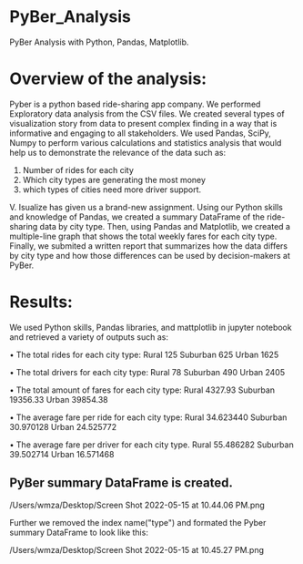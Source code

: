 # PyBer_Analysis
PyBer Analysis with Python, Pandas, Matplotlib.

# Overview of the analysis:

Pyber is a python based ride-sharing app company. We performed Exploratory data analysis from the CSV files. We created several types of visualization story from data to present complex finding in a way that is informative and engaging to all stakeholders. We used Pandas, SciPy, Numpy to perform various calculations and statistics analysis that would help us to demonstrate the relevance of the data such as:
1.    Number of rides for each city
2.    Which city types are generating the most money
3.    which types of cities need more driver support.

V. Isualize has given us a brand-new assignment. Using our Python skills and knowledge of Pandas, we created a summary DataFrame of the ride-sharing data by city type. Then, using Pandas and Matplotlib, we created a multiple-line graph that shows the total weekly fares for each city type. Finally, we submited a written report that summarizes how the data differs by city type and how those differences can be used by decision-makers at PyBer.
# Results:

We used Python skills, Pandas libraries, and mattplotlib in jupyter notebook and retrieved a variety of outputs such as:

•    The total rides for each city type:
Rural        125
Suburban     625
Urban       1625

•    The total drivers for each city type:
Rural         78
Suburban     490
Urban       2405

•     The total amount of fares for each city type:
Rural        4327.93
Suburban    19356.33
Urban       39854.38

•    The average fare per ride for each city type:
Rural       34.623440
Suburban    30.970128
Urban       24.525772

•    The average fare per driver for each city type.
Rural       55.486282
Suburban    39.502714
Urban       16.571468

## PyBer summary DataFrame is created.

/Users/wmza/Desktop/Screen Shot 2022-05-15 at 10.44.06 PM.png

Further we removed the index name("type") and formated the Pyber summary DataFrame to look like this:

/Users/wmza/Desktop/Screen Shot 2022-05-15 at 10.45.27 PM.png
